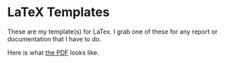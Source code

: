 # LaTeX Templates

These are my template(s) for LaTex. I grab one of these for any report or
documentation that I have to do.

Here is what [the PDF][1] looks like.


[1]: https://raw.githubusercontent.com/scottgreenup/latex/master/bin/main.pdf
